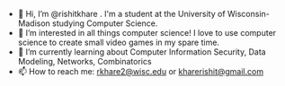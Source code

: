 - 👋 Hi, I’m @rishitkhare . I'm a student at the University of Wisconsin-Madison studying Computer Science.
- 👀 I’m interested in all things computer science! I love to use computer science to create small video games in my spare time.
- 🌱 I’m currently learning about Computer Information Security, Data Modeling, Networks, Combinatorics
- 📫 How to reach me: rkhare2@wisc.edu or kharerishit@gmail.com

<!---
rishitkhare/rishitkhare is a ✨ special ✨ repository because its `README.md` (this file) appears on your GitHub profile.
You can click the Preview link to take a look at your changes.
--->
